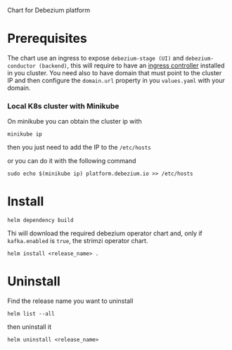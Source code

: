 Chart for Debezium platform

# Prerequisites
The chart use an ingress to expose `debezium-stage (UI)` and `debezium-conductor (backend)`,
this will require to have an [ingress controller](https://kubernetes.io/docs/concepts/services-networking/ingress-controllers/) installed in you cluster.
You need also to have domain that must point to the cluster IP and then configure the `domain.url` property in you `values.yaml` with your domain.

### Local K8s cluster with Minikube
On minikube you can obtain the cluster ip with 

```shell
minikube ip
```
then you just need to add the IP to the `/etc/hosts` 

or you can do it with the following command

```shell
sudo echo $(minikube ip) platform.debezium.io >> /etc/hosts
```

# Install

```shell
helm dependency build
```
Thi will download the required debezium operator chart and, only if `kafka.enabled` is `true`, the strimzi operator chart.

```shell
helm install <release_name> .
```

# Uninstall

Find the release name you want to uninstall

```shell
helm list --all
```

then uninstall it

```shell
helm uninstall <release_name>
```